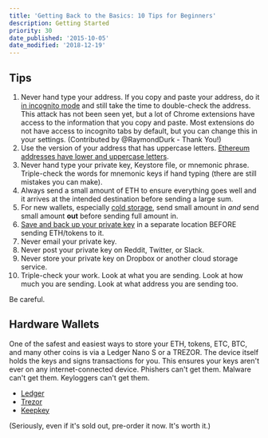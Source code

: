 ```yaml
---
title: 'Getting Back to the Basics: 10 Tips for Beginners'
description: Getting Started
priority: 30
date_published: '2015-10-05'
date_modified: '2018-12-19'
---
```


## Tips

1. Never hand type your address. If you copy and paste your address, do it [in incognito mode](https://www.wikihow.com/Activate-Incognito-Mode) and still take the time to double-check the address. This attack has not been seen yet, but a lot of Chrome extensions have access to the information that you copy and paste. Most extensions do not have access to incognito tabs by default, but you can change this in your settings. (Contributed by @RaymondDurk - Thank You!)
2. Use the version of your address that has uppercase letters. [Ethereum addresses have lower and uppercase letters](/general-knowledge/ethereum-blockchain/ethereum-address-has-uppercase-and-lowercase-letters).
3. Never hand type your private key, Keystore file, or mnemonic phrase. Triple-check the words for mnemonic keys if hand typing (there are still mistakes you can make).
4. Always send a small amount of ETH to ensure everything goes well and it arrives at the intended destination before sending a large sum.
5. For new wallets, especially [cold storage](/how-to/offline/using-mycrypto-for-cold-storage), send small amount in _and_ send small amount **out** before sending full amount in.
6. [Save and back up your private key](/how-to/backup-restore/how-to-save-back-up-your-wallet) in a separate location BEFORE sending ETH/tokens to it.
7. Never email your private key.
8. Never post your private key on Reddit, Twitter, or Slack.
9. Never store your private key on Dropbox or another cloud storage service.
10. Triple-check your work. Look at what you are sending. Look at how much you are sending. Look at what address you are sending too.

Be careful.

## Hardware Wallets

One of the safest and easiest ways to store your ETH, tokens, ETC, BTC, and many other coins is via a Ledger Nano S or a TREZOR. The device itself holds the keys and signs transactions for you. This ensures your keys aren't ever on any internet-connected device. Phishers can't get them. Malware can't get them. Keyloggers can't get them.

* [Ledger](https://www.ledgerwallet.com/r/1985?path=/products/)
* [Trezor](https://shop.trezor.io/?offer_id=10&aff_id=1735)
* [Keepkey](http://keepkey.go2cloud.org/aff_c?offer_id=1&aff_id=4086)

(Seriously, even if it's sold out, pre-order it now. It's worth it.)
